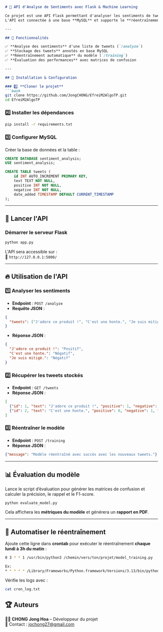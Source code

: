```md
# 🧠 API d'Analyse de Sentiments avec Flask & Machine Learning

Ce projet est une API Flask permettant d'analyser les sentiments de tweets en utilisant un modèle de **Régression Logistique**.  
L'API est connectée à une base **MySQL** et supporte le **réentraînement automatique** avec de nouvelles données.

---

## 🚀 Fonctionnalités

✅ **Analyse des sentiments** d'une liste de tweets (`/analyze`)  
✅ **Stockage des tweets** annotés en base MySQL  
✅ **Réentraînement automatique** du modèle (`/training`)  
✅ **Évaluation des performances** avec matrices de confusion  

---

## 📌 Installation & Configuration

### 1️⃣ **Cloner le projet**
```bash
git clone https://github.com/JongCHONG/EfreiM2AlgoTP.git
cd EfreiM2AlgoTP
```

### 2️⃣ **Installer les dépendances**
```bash
pip install -r requirements.txt
```

### 3️⃣ **Configurer MySQL**
Créer la base de données et la table :
```sql
CREATE DATABASE sentiment_analysis;
USE sentiment_analysis;

CREATE TABLE tweets (
    id INT AUTO_INCREMENT PRIMARY KEY,
    text TEXT NOT NULL,
    positive INT NOT NULL,
    negative INT NOT NULL,
    date_added TIMESTAMP DEFAULT CURRENT_TIMESTAMP
);
```

---

## 🚀 Lancer l'API

### **Démarrer le serveur Flask**
```bash
python app.py
```
L'API sera accessible sur :  
🔗 `http://127.0.0.1:5000/`

---

## 🔥 Utilisation de l'API

### **1️⃣ Analyser les sentiments**
- **Endpoint** : `POST /analyze`
- **Requête JSON** :
```json
{
  "tweets": ["J'adore ce produit !", "C'est une honte.", "Je suis mitigé."]
}
```
- **Réponse JSON** :
```json
{
  "J'adore ce produit !": "Positif",
  "C'est une honte.": "Négatif",
  "Je suis mitigé.": "Négatif"
}
```

### **2️⃣ Récupérer les tweets stockés**
- **Endpoint** : `GET /tweets`
- **Réponse JSON** :
```json
[
  {"id": 1, "text": "J'adore ce produit !", "positive": 1, "negative": 0, "date_added": "2024-03-24 12:00:00"},
  {"id": 2, "text": "C'est une honte.", "positive": 0, "negative": 1, "date_added": "2024-03-24 12:05:00"}
]
```

### **3️⃣ Réentraîner le modèle**
- **Endpoint** : `POST /training`
- **Réponse JSON** :
```json
{"message": "Modèle réentraîné avec succès avec les nouveaux tweets."}
```

---

## 📊 Évaluation du modèle
Lance le script d’évaluation pour générer les matrices de confusion et calculer la précision, le rappel et le F1-score.
```bash
python evaluate_model.py
```
Cela affichera les **métriques du modèle** et générera un **rapport en PDF**.

---

## 📅 Automatiser le réentraînement
Ajoute cette ligne dans **crontab** pour exécuter le réentraînement **chaque lundi à 3h du matin** :
```bash
0 3 * * 1 /usr/bin/python3 /chemin/vers/ton/projet/model_training.py

Ex:
* * * * * /Library/Frameworks/Python.framework/Versions/3.13/bin/python3 /Users/chongjonghoa/Desktop/EfreiM2AlgoTP/model_training.py >> /Users/chongjonghoa/Desktop/EfreiM2AlgoTP/cron.log 2>&1
```
Vérifie les logs avec :
```bash
cat cron_log.txt
```

## 🏆 Auteurs
👨‍💻 **CHONG Jong Hoa** – Développeur du projet  
📧 Contact : [jochong27@gmail.com](mailto:jochong27@gmail.com)
```
